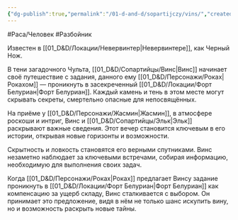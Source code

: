 ```yaml
---
{"dg-publish":true,"permalink":"/01-d-and-d/sopartijczy/vins/","created":"2024-11-09T09:06:50.051+03:00","updated":"2024-02-19T20:33:51.098+03:00"}
---
```


#Раса/Человек #Разбойник 

Известен в [[01_D&D/Локации/Невервинтер\|Невервинтере]], как Черный Нож.

В тени загадочного Чульта, [[01_D&D/Сопартийцы/Винс\|Винс]] начинает своё путешествие с задания, данного ему [[01_D&D/Персонажи/Роках\|Рокахом]] — проникнуть в засекреченный [[01_D&D/Локации/Форт Белуриан\|Форт Белуриан]]. Каждый камень и тень в этом месте могут скрывать секреты, смертельно опасные для непосвящённых.

На приёме у [[01_D&D/Персонажи/Жасмин\|Жасмин]], в атмосфере роскоши и интриг, Винс и [[01_D&D/Сопартийцы/Эльк\|Эльк]] раскрывают важные сведения. Этот вечер становится ключевым в его истории, открывая новые горизонты и возможности.

Скрытность и ловкость становятся его верными спутниками. Винс незаметно наблюдает за ключевыми встречами, собирая информацию, необходимую для выполнения своих задач.

Когда [[01_D&D/Персонажи/Роках\|Роках]] предлагает Винсу задание проникнуть в [[01_D&D/Локации/Форт Белуриан\|Форт Белуриан]] как компенсацию за ущерб складу, Винс сталкивается с выбором. Он принимает это предложение, видя в нём не только шанс искупить вину, но и возможность раскрыть новые тайны.